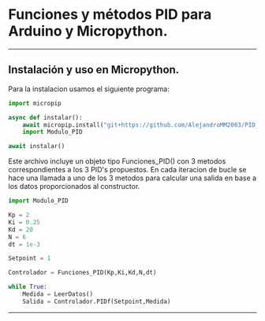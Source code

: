 # Funciones y métodos PID para Arduino y Micropython.
---
## Instalación y uso en Micropython.
Para la instalacion usamos el siguiente programa:
```python
import micropip

async def instalar():
    await micropip.install("git+https://github.com/AlejandroMM2003/PID_TC.git@main#subdirectory=python")
    import Modulo_PID

await instalar()
```
Este archivo incluye un objeto tipo Funciones_PID() con 3 metodos correspondientes a los 3 PID's propuestos.
En cada iteracion de bucle se hace una llamada a uno de los 3 metodos para calcular una salida en base a los datos proporcionados al constructor.
```python
import Modulo_PID

Kp = 2
Ki = 0.25
Kd = 20
N = 6
dt = 1e-3

Setpoint = 1

Controlador = Funciones_PID(Kp,Ki,Kd,N,dt)

while True:
    Medida = LeerDatos()
    Salida = Controlador.PIDf(Setpoint,Medida)
```
---

